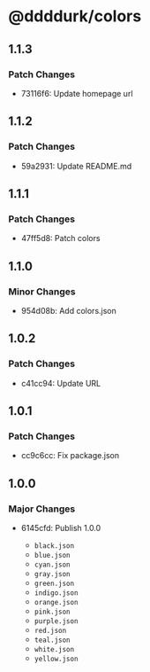 # @ddddurk/colors

## 1.1.3

### Patch Changes

- 73116f6: Update homepage url

## 1.1.2

### Patch Changes

- 59a2931: Update README.md

## 1.1.1

### Patch Changes

- 47ff5d8: Patch colors

## 1.1.0

### Minor Changes

- 954d08b: Add colors.json

## 1.0.2

### Patch Changes

- c41cc94: Update URL

## 1.0.1

### Patch Changes

- cc9c6cc: Fix package.json

## 1.0.0

### Major Changes

- 6145cfd: Publish 1.0.0

  - `black.json`
  - `blue.json`
  - `cyan.json`
  - `gray.json`
  - `green.json`
  - `indigo.json`
  - `orange.json`
  - `pink.json`
  - `purple.json`
  - `red.json`
  - `teal.json`
  - `white.json`
  - `yellow.json`
